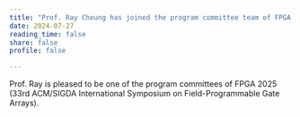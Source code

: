 ```yaml
---
title: "Prof. Ray Cheung has joined the program committee team of FPGA 2025"
date: 2024-07-27
reading_time: false
share: false
profile: false

---
```


<!--more-->

Prof. Ray is pleased to be one of the program committees of FPGA 2025 (33rd ACM/SIGDA International Symposium on Field-Programmable Gate Arrays).